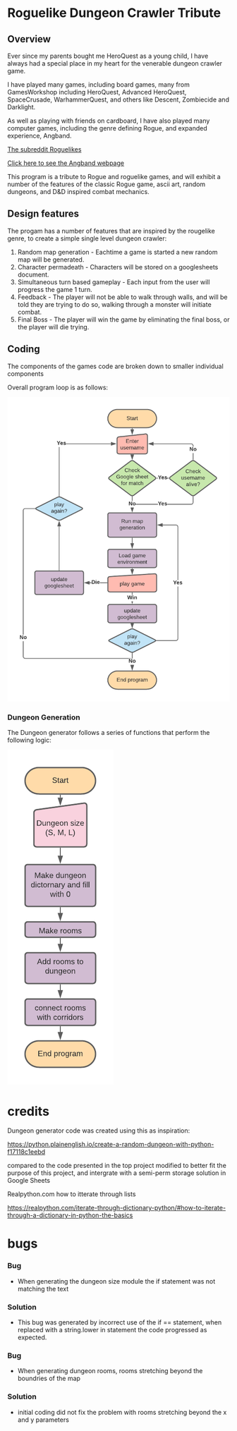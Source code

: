 # Roguelike Dungeon Crawler Tribute  

## Overview  

Ever since my parents bought me HeroQuest as a young child, I have always had a special place in my heart for the venerable dungeon crawler game.  

I have played many games, including board games, many from GamesWorkshop including HeroQuest, Advanced HeroQuest, SpaceCrusade, WarhammerQuest, and others like Descent, Zombiecide and Darklight.  

As well as playing with friends on cardboard, I have also played many computer games, including the genre defining Rogue, and expanded experience, Angband.  

[The subreddit Roguelikes](https://www.reddit.com/r/roguelikes/)

[Click here to see the Angband webpage](https://rephial.org/)  

This program is a tribute to Rogue and roguelike games, and will exhibit a number of the features of the classic Rogue game, ascii art, random dungeons, and D&D inspired combat mechanics.

## Design features

The progam has a number of features that are inspired by the rougelike genre, to create a simple single level dungeon crawler:

1. Random map generation - Eachtime a game is started a new random map will be generated.
2. Character permadeath - Characters will be stored on a googlesheets document.
3. Simultaneous turn based gameplay - Each input from the user will progress the game 1 turn.
4. Feedback - The player will not be able to walk through walls, and will be told they are trying to do so, 
    walking through a monster will initiate combat.
5. Final Boss - The player will win the game by eliminating the final boss, or the player will die trying.

## Coding 

The components of the games code are broken down to smaller individual components 

Overall program loop is as follows:

![overviewflow](docs/screenshots/function_flow.png)


### Dungeon Generation

The Dungeon generator follows a series of functions that perform the following logic:

![overviewmapgeneration](docs/screenshots/map_generation.png)

# credits

Dungeon generator code was created using this as inspiration:

https://python.plainenglish.io/create-a-random-dungeon-with-python-f17118c1eebd

compared to the code presented in the top project modified to better fit the purpose of this project, 
and intergrate with a semi-perm storage solution in Google Sheets


Realpython.com how to itterate through lists 

https://realpython.com/iterate-through-dictionary-python/#how-to-iterate-through-a-dictionary-in-python-the-basics


# bugs

### Bug
- When generating the dungeon size module the if statement was not matching the text
### Solution
- This bug was generated by incorrect use of the if == statement, when replaced with a string.lower in statement the code progressed as expected.

### Bug
- When generating dungeon rooms, rooms stretching beyond the boundries of the map
### Solution
- initial coding did not fix the problem with rooms stretching beyond the x and y parameters

